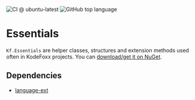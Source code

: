 ![CI @ ubuntu-latest](https://github.com/KodeFoxx/Kf.Essentials/workflows/CI%20@%20ubuntu-latest/badge.svg)
![GitHub top language](https://img.shields.io/github/languages/top/kodefoxx/kf.essentials)

# Essentials
`Kf.Essentials` are helper classes, structures and extension methods used often in KodeFoxx projects. You can [download/get it on NuGet](https://www.nuget.org/packages/Kf.Essentials/).

## Dependencies
- [language-ext](https://github.com/louthy/language-ext)
